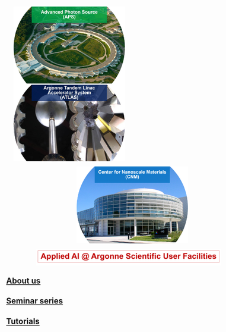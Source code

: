 <p float="left">
  <img src="/assets/imgs/aps_title_logo.jpg" width="300" align="middle" hspace="20"/>
  <img src="/assets/imgs/atlas_title_logo.jpg" width="300" align="middle" hspace="20" />
</p>

<p float="center">
  <img src="/assets/imgs/cnm_title_logo.png" width="300" align="middle" hspace="190" />
</p>

<p float="center">
  <img src="/assets/imgs/title_logo.png" width="500" align="middle" hspace="80" />
</p>
 
## [About us](./about-us.html)

## [Seminar series](./seminars.md)

## [Tutorials](./tutorials.md)





                                    

